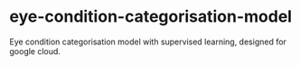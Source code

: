 # eye-condition-categorisation-model
Eye condition categorisation model with supervised learning, designed for google cloud.
